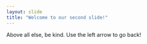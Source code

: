 ```yaml
---
layout: slide
title: "Welcome to our second slide!"
---
```

Above all else, be kind.
Use the left arrow to go back!

